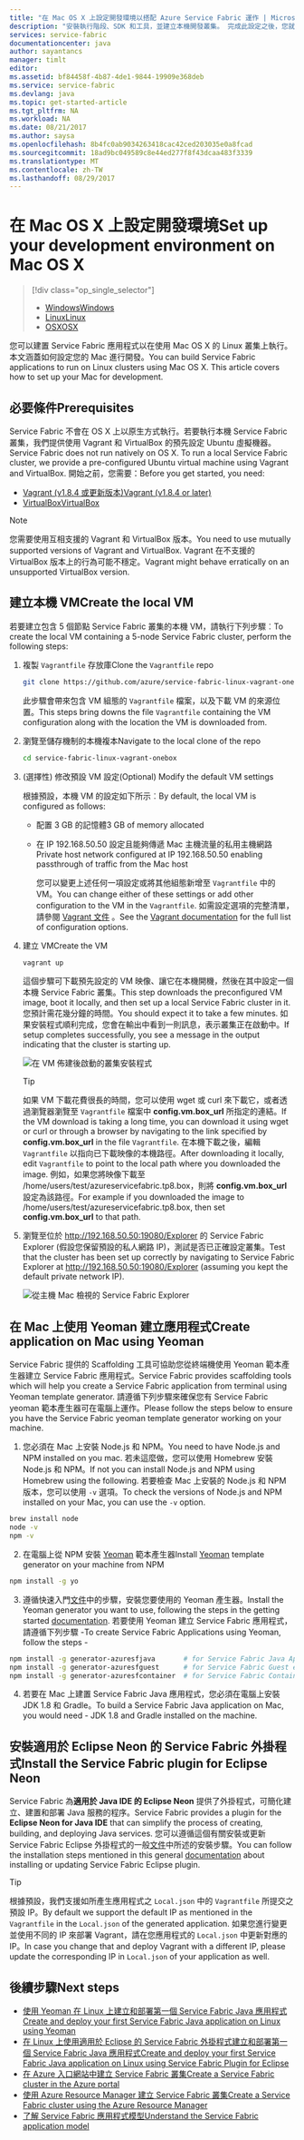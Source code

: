 ```yaml
---
title: "在 Mac OS X 上設定開發環境以搭配 Azure Service Fabric 運作 | Microsoft Docs"
description: "安裝執行階段、SDK 和工具，並建立本機開發叢集。 完成此設定之後，您就可以開始在 Mac OS X 上建置應用程式。"
services: service-fabric
documentationcenter: java
author: sayantancs
manager: timlt
editor: 
ms.assetid: bf84458f-4b87-4de1-9844-19909e368deb
ms.service: service-fabric
ms.devlang: java
ms.topic: get-started-article
ms.tgt_pltfrm: NA
ms.workload: NA
ms.date: 08/21/2017
ms.author: saysa
ms.openlocfilehash: 8b4fc0ab9034263418cac42ced203035e0a8fcad
ms.sourcegitcommit: 18ad9bc049589c8e44ed277f8f43dcaa483f3339
ms.translationtype: MT
ms.contentlocale: zh-TW
ms.lasthandoff: 08/29/2017
---
```

# <a name="set-up-your-development-environment-on-mac-os-x"></a><span data-ttu-id="7e153-104">在 Mac OS X 上設定開發環境</span><span class="sxs-lookup"><span data-stu-id="7e153-104">Set up your development environment on Mac OS X</span></span>
> [!div class="op_single_selector"]
> * [<span data-ttu-id="7e153-105">Windows</span><span class="sxs-lookup"><span data-stu-id="7e153-105">Windows</span></span>](service-fabric-get-started.md)
> * [<span data-ttu-id="7e153-106">Linux</span><span class="sxs-lookup"><span data-stu-id="7e153-106">Linux</span></span>](service-fabric-get-started-linux.md)
> * [<span data-ttu-id="7e153-107">OSX</span><span class="sxs-lookup"><span data-stu-id="7e153-107">OSX</span></span>](service-fabric-get-started-mac.md)
>
>  

<span data-ttu-id="7e153-108">您可以建置 Service Fabric 應用程式以在使用 Mac OS X 的 Linux 叢集上執行。本文涵蓋如何設定您的 Mac 進行開發。</span><span class="sxs-lookup"><span data-stu-id="7e153-108">You can build Service Fabric applications to run on Linux clusters using Mac OS X. This article covers how to set up your Mac for development.</span></span>

## <a name="prerequisites"></a><span data-ttu-id="7e153-109">必要條件</span><span class="sxs-lookup"><span data-stu-id="7e153-109">Prerequisites</span></span>
<span data-ttu-id="7e153-110">Service Fabric 不會在 OS X 上以原生方式執行。若要執行本機 Service Fabric 叢集，我們提供使用 Vagrant 和 VirtualBox 的預先設定 Ubuntu 虛擬機器。</span><span class="sxs-lookup"><span data-stu-id="7e153-110">Service Fabric does not run natively on OS X. To run a local Service Fabric cluster, we provide a pre-configured Ubuntu virtual machine using Vagrant and VirtualBox.</span></span> <span data-ttu-id="7e153-111">開始之前，您需要：</span><span class="sxs-lookup"><span data-stu-id="7e153-111">Before you get started, you need:</span></span>

* [<span data-ttu-id="7e153-112">Vagrant (v1.8.4 或更新版本)</span><span class="sxs-lookup"><span data-stu-id="7e153-112">Vagrant (v1.8.4 or later)</span></span>](http://www.vagrantup.com/downloads.html)
* [<span data-ttu-id="7e153-113">VirtualBox</span><span class="sxs-lookup"><span data-stu-id="7e153-113">VirtualBox</span></span>](http://www.virtualbox.org/wiki/Downloads)

>[!NOTE]
> <span data-ttu-id="7e153-114">您需要使用互相支援的 Vagrant 和 VirtualBox 版本。</span><span class="sxs-lookup"><span data-stu-id="7e153-114">You need to use mutually supported versions of Vagrant and VirtualBox.</span></span> <span data-ttu-id="7e153-115">Vagrant 在不支援的 VirtualBox 版本上的行為可能不穩定。</span><span class="sxs-lookup"><span data-stu-id="7e153-115">Vagrant might behave erratically on an unsupported VirtualBox version.</span></span>
>

## <a name="create-the-local-vm"></a><span data-ttu-id="7e153-116">建立本機 VM</span><span class="sxs-lookup"><span data-stu-id="7e153-116">Create the local VM</span></span>
<span data-ttu-id="7e153-117">若要建立包含 5 個節點 Service Fabric 叢集的本機 VM，請執行下列步驟︰</span><span class="sxs-lookup"><span data-stu-id="7e153-117">To create the local VM containing a 5-node Service Fabric cluster, perform the following steps:</span></span>

1. <span data-ttu-id="7e153-118">複製 `Vagrantfile` 存放庫</span><span class="sxs-lookup"><span data-stu-id="7e153-118">Clone the `Vagrantfile` repo</span></span>

    ```bash
    git clone https://github.com/azure/service-fabric-linux-vagrant-onebox.git
    ```
    <span data-ttu-id="7e153-119">此步驟會帶來包含 VM 組態的 `Vagrantfile` 檔案，以及下載 VM 的來源位置。</span><span class="sxs-lookup"><span data-stu-id="7e153-119">This steps bring downs the file `Vagrantfile` containing the VM configuration along with the location the VM is downloaded from.</span></span>

2. <span data-ttu-id="7e153-120">瀏覽至儲存機制的本機複本</span><span class="sxs-lookup"><span data-stu-id="7e153-120">Navigate to the local clone of the repo</span></span>

    ```bash
    cd service-fabric-linux-vagrant-onebox
    ```
3. <span data-ttu-id="7e153-121">(選擇性) 修改預設 VM 設定</span><span class="sxs-lookup"><span data-stu-id="7e153-121">(Optional) Modify the default VM settings</span></span>

    <span data-ttu-id="7e153-122">根據預設，本機 VM 的設定如下所示︰</span><span class="sxs-lookup"><span data-stu-id="7e153-122">By default, the local VM is configured as follows:</span></span>

   * <span data-ttu-id="7e153-123">配置 3 GB 的記憶體</span><span class="sxs-lookup"><span data-stu-id="7e153-123">3 GB of memory allocated</span></span>
   * <span data-ttu-id="7e153-124">在 IP 192.168.50.50 設定且能夠傳遞 Mac 主機流量的私用主機網路</span><span class="sxs-lookup"><span data-stu-id="7e153-124">Private host network configured at IP 192.168.50.50 enabling passthrough of traffic from the Mac host</span></span>

     <span data-ttu-id="7e153-125">您可以變更上述任何一項設定或將其他組態新增至 `Vagrantfile` 中的 VM。</span><span class="sxs-lookup"><span data-stu-id="7e153-125">You can change either of these settings or add other configuration to the VM in the `Vagrantfile`.</span></span> <span data-ttu-id="7e153-126">如需設定選項的完整清單，請參閱 [Vagrant 文件](http://www.vagrantup.com/docs) 。</span><span class="sxs-lookup"><span data-stu-id="7e153-126">See the [Vagrant documentation](http://www.vagrantup.com/docs) for the full list of configuration options.</span></span>
4. <span data-ttu-id="7e153-127">建立 VM</span><span class="sxs-lookup"><span data-stu-id="7e153-127">Create the VM</span></span>

    ```bash
    vagrant up
    ```

   <span data-ttu-id="7e153-128">這個步驟可下載預先設定的 VM 映像、讓它在本機開機，然後在其中設定一個本機 Service Fabric 叢集。</span><span class="sxs-lookup"><span data-stu-id="7e153-128">This step downloads the preconfigured VM image, boot it locally, and then set up a local Service Fabric cluster in it.</span></span> <span data-ttu-id="7e153-129">您預計需花幾分鐘的時間。</span><span class="sxs-lookup"><span data-stu-id="7e153-129">You should expect it to take a few minutes.</span></span> <span data-ttu-id="7e153-130">如果安裝程式順利完成，您會在輸出中看到一則訊息，表示叢集正在啟動中。</span><span class="sxs-lookup"><span data-stu-id="7e153-130">If setup completes successfully, you see a message in the output indicating that the cluster is starting up.</span></span>

    ![在 VM 佈建後啟動的叢集安裝程式][cluster-setup-script]

    >[!TIP]
    > <span data-ttu-id="7e153-132">如果 VM 下載花費很長的時間，您可以使用 wget 或 curl 來下載它，或者透過瀏覽器瀏覽至 `Vagrantfile` 檔案中 **config.vm.box_url** 所指定的連結。</span><span class="sxs-lookup"><span data-stu-id="7e153-132">If the VM download is taking a long time, you can download it using wget or curl or through a browser by navigating to the link specified by **config.vm.box_url** in the file `Vagrantfile`.</span></span> <span data-ttu-id="7e153-133">在本機下載之後，編輯 `Vagrantfile` 以指向已下載映像的本機路徑。</span><span class="sxs-lookup"><span data-stu-id="7e153-133">After downloading it locally, edit `Vagrantfile` to point to the local path where you downloaded the image.</span></span> <span data-ttu-id="7e153-134">例如，如果您將映像下載至 /home/users/test/azureservicefabric.tp8.box，則將 **config.vm.box_url** 設定為該路徑。</span><span class="sxs-lookup"><span data-stu-id="7e153-134">For example if you downloaded the image to /home/users/test/azureservicefabric.tp8.box, then set **config.vm.box_url** to that path.</span></span>
    >

5. <span data-ttu-id="7e153-135">瀏覽至位於 http://192.168.50.50:19080/Explorer 的 Service Fabric Explorer (假設您保留預設的私人網路 IP)，測試是否已正確設定叢集。</span><span class="sxs-lookup"><span data-stu-id="7e153-135">Test that the cluster has been set up correctly by navigating to Service Fabric Explorer at http://192.168.50.50:19080/Explorer (assuming you kept the default private network IP).</span></span>

    ![從主機 Mac 檢視的 Service Fabric Explorer][sfx-mac]


## <a name="create-application-on-mac-using-yeoman"></a><span data-ttu-id="7e153-137">在 Mac 上使用 Yeoman 建立應用程式</span><span class="sxs-lookup"><span data-stu-id="7e153-137">Create application on Mac using Yeoman</span></span>
<span data-ttu-id="7e153-138">Service Fabric 提供的 Scaffolding 工具可協助您從終端機使用 Yeoman 範本產生器建立 Service Fabric 應用程式。</span><span class="sxs-lookup"><span data-stu-id="7e153-138">Service Fabric provides scaffolding tools which will help you create a Service Fabric application from terminal using Yeoman template generator.</span></span> <span data-ttu-id="7e153-139">請遵循下列步驟來確保您有 Service Fabric yeoman 範本產生器可在電腦上運作。</span><span class="sxs-lookup"><span data-stu-id="7e153-139">Please follow the steps below to ensure you have the Service Fabric yeoman template generator working on your machine.</span></span>

1. <span data-ttu-id="7e153-140">您必須在 Mac 上安裝 Node.js 和 NPM。</span><span class="sxs-lookup"><span data-stu-id="7e153-140">You need to have Node.js and NPM installed on you mac.</span></span> <span data-ttu-id="7e153-141">若未這麼做，您可以使用 Homebrew 安裝 Node.js 和 NPM。</span><span class="sxs-lookup"><span data-stu-id="7e153-141">If not you can install Node.js and NPM using Homebrew using the following.</span></span> <span data-ttu-id="7e153-142">若要檢查 Mac 上安裝的 Node.js 和 NPM 版本，您可以使用 ``-v`` 選項。</span><span class="sxs-lookup"><span data-stu-id="7e153-142">To check the versions of Node.js and NPM installed on your Mac, you can use the ``-v`` option.</span></span>

  ```bash
  brew install node
  node -v
  npm -v
  ```
2. <span data-ttu-id="7e153-143">在電腦上從 NPM 安裝 [Yeoman](http://yeoman.io/) 範本產生器</span><span class="sxs-lookup"><span data-stu-id="7e153-143">Install [Yeoman](http://yeoman.io/) template generator on your machine from NPM</span></span>

  ```bash
  npm install -g yo
  ```
3. <span data-ttu-id="7e153-144">遵循快速入門[文件](service-fabric-get-started-linux.md)中的步驟，安裝您要使用的 Yeoman 產生器。</span><span class="sxs-lookup"><span data-stu-id="7e153-144">Install the Yeoman generator you want to use, following the steps in the getting started [documentation](service-fabric-get-started-linux.md).</span></span> <span data-ttu-id="7e153-145">若要使用 Yeoman 建立 Service Fabric 應用程式，請遵循下列步驟 -</span><span class="sxs-lookup"><span data-stu-id="7e153-145">To create Service Fabric Applications using Yeoman, follow the steps -</span></span>

  ```bash
  npm install -g generator-azuresfjava       # for Service Fabric Java Applications
  npm install -g generator-azuresfguest      # for Service Fabric Guest executables
  npm install -g generator-azuresfcontainer  # for Service Fabric Container Applications
  ```
4. <span data-ttu-id="7e153-146">若要在 Mac 上建置 Service Fabric Java 應用程式，您必須在電腦上安裝 JDK 1.8 和 Gradle。</span><span class="sxs-lookup"><span data-stu-id="7e153-146">To build a Service Fabric Java application on Mac, you would need - JDK 1.8 and Gradle installed on the machine.</span></span>


## <a name="install-the-service-fabric-plugin-for-eclipse-neon"></a><span data-ttu-id="7e153-147">安裝適用於 Eclipse Neon 的 Service Fabric 外掛程式</span><span class="sxs-lookup"><span data-stu-id="7e153-147">Install the Service Fabric plugin for Eclipse Neon</span></span>

<span data-ttu-id="7e153-148">Service Fabric 為**適用於 Java IDE 的 Eclipse Neon** 提供了外掛程式，可簡化建立、建置和部署 Java 服務的程序。</span><span class="sxs-lookup"><span data-stu-id="7e153-148">Service Fabric provides a plugin for the **Eclipse Neon for Java IDE** that can simplify the process of creating, building, and deploying Java services.</span></span> <span data-ttu-id="7e153-149">您可以遵循這個有關安裝或更新 Service Fabric Eclipse 外掛程式的一般[文件](service-fabric-get-started-eclipse.md#install-or-update-the-service-fabric-plug-in-in-eclipse-neon)中所述的安裝步驟。</span><span class="sxs-lookup"><span data-stu-id="7e153-149">You can follow the installation steps mentioned in this general [documentation](service-fabric-get-started-eclipse.md#install-or-update-the-service-fabric-plug-in-in-eclipse-neon) about installing or updating Service Fabric Eclipse plugin.</span></span>

>[!TIP]
> <span data-ttu-id="7e153-150">根據預設，我們支援如所產生應用程式之 ``Local.json`` 中的 ``Vagrantfile`` 所提交之預設 IP。</span><span class="sxs-lookup"><span data-stu-id="7e153-150">By default we support the default IP as mentioned in the ``Vagrantfile`` in the ``Local.json`` of the generated application.</span></span> <span data-ttu-id="7e153-151">如果您進行變更並使用不同的 IP 來部署 Vagrant，請在您應用程式的 ``Local.json`` 中更新對應的 IP。</span><span class="sxs-lookup"><span data-stu-id="7e153-151">In case you change that and deploy Vagrant with a different IP, please update the corresponding IP in ``Local.json`` of your application as well.</span></span>

## <a name="next-steps"></a><span data-ttu-id="7e153-152">後續步驟</span><span class="sxs-lookup"><span data-stu-id="7e153-152">Next steps</span></span>
<!-- Links -->
* [<span data-ttu-id="7e153-153">使用 Yeoman 在 Linux 上建立和部署第一個 Service Fabric Java 應用程式</span><span class="sxs-lookup"><span data-stu-id="7e153-153">Create and deploy your first Service Fabric Java application on Linux using Yeoman</span></span>](service-fabric-create-your-first-linux-application-with-java.md)
* [<span data-ttu-id="7e153-154">在 Linux 上使用適用於 Eclipse 的 Service Fabric 外掛程式建立和部署第一個 Service Fabric Java 應用程式</span><span class="sxs-lookup"><span data-stu-id="7e153-154">Create and deploy your first Service Fabric Java application on Linux using Service Fabric Plugin for Eclipse</span></span>](service-fabric-get-started-eclipse.md)
* [<span data-ttu-id="7e153-155">在 Azure 入口網站中建立 Service Fabric 叢集</span><span class="sxs-lookup"><span data-stu-id="7e153-155">Create a Service Fabric cluster in the Azure portal</span></span>](service-fabric-cluster-creation-via-portal.md)
* [<span data-ttu-id="7e153-156">使用 Azure Resource Manager 建立 Service Fabric 叢集</span><span class="sxs-lookup"><span data-stu-id="7e153-156">Create a Service Fabric cluster using the Azure Resource Manager</span></span>](service-fabric-cluster-creation-via-arm.md)
* [<span data-ttu-id="7e153-157">了解 Service Fabric 應用程式模型</span><span class="sxs-lookup"><span data-stu-id="7e153-157">Understand the Service Fabric application model</span></span>](service-fabric-application-model.md)

<!-- Images -->
[cluster-setup-script]: ./media/service-fabric-get-started-mac/cluster-setup-mac.png
[sfx-mac]: ./media/service-fabric-get-started-mac/sfx-mac.png
[sf-eclipse-plugin-install]: ./media/service-fabric-get-started-mac/sf-eclipse-plugin-install.png
[buildship-update]: https://projects.eclipse.org/projects/tools.buildship

